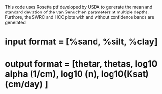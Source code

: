 This code uses Rosetta ptf developed by USDA to generate the mean and standard deviation of the van Genuchten parameters at multiple depths. Furthore, the SWRC and HCC plots with and without confidence bands are generated 
# input format = [%sand, %silt, %clay] 

# output format = [thetar, thetas, log10 alpha (1/cm), log10 (n), log10(Ksat) (cm/day) ]

